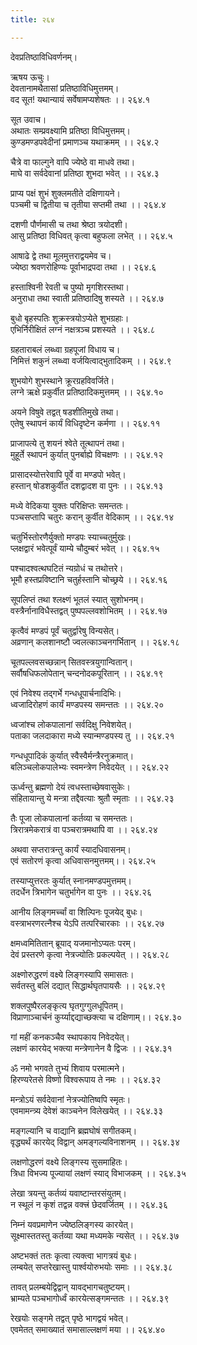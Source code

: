```yaml
---
title: २६४

---
```

देवप्रतिष्ठाविधिवर्णनम्।  
  
ऋषय ऊचुः।  
देवतानामथैतासां प्रतिष्ठाविधिमुत्तमम्।  
वद सूत! यथान्यायं सर्वेषामप्यशेषतः ।। २६४.१  
  
सूत उवाच।  
अथातः सम्प्रवक्ष्यामि प्रतिष्ठा विधिमुत्तमम्।  
कुण्डमण्डपवेदीनां प्रमाणञ्च यथाक्रमम् ।। २६४.२  
  
चैत्रे वा फाल्गुने वापि ज्येष्ठे वा माधवे तथा।  
माघे वा सर्वदेवानां प्रतिष्ठा शुभदा भवेत् ।। २६४.३  
  
प्राप्य पक्षं शुभं शुक्लमतीते दक्षिणायने।  
पञ्चमी च द्वितीया च तृतीया सप्तमी तथा ।। २६४.४  
  
दशणी पौर्णमासी च तथा श्रेष्ठा त्रयोदशी।  
आसु प्रतिष्ठा विधिवत् कृत्वा बहुफला लभेत् ।। २६४.५  
  
आषाढे द्वे तथा मूलमुत्तराद्वयमेव च।  
ज्येष्ठा श्रवणरोहिण्यः पूर्वाभाद्रपदा तथा ।। २६४.६  
  
हस्ताश्विनी रेवती च पुष्यो मृगशिरस्तथा।  
अनुराधा तथा स्वाती प्रतिष्ठादिषु शस्यते ।। २६४.७  
  
  
बुधो बृहस्पतिः शुक्रस्त्रयोऽप्येते शुभग्रहाः।  
एभिर्निरीक्षितं लग्नं नक्षत्रञ्च प्रशस्यते ।। २६४.८  
  
ग्रहताराबलं लब्ध्वा ग्रहपूजां विधाय च।  
निमित्तं शकुनं लब्ध्वा वर्जयित्वाद्भुतादिकम् ।। २६४.९  
  
शुभयोगे शुभस्थाने क्रूरग्रहविवर्जिते।  
लग्ने ऋक्षे प्रकुर्वीत प्रतिष्ठादिकमुत्तमम् ।। २६४.१०  
  
अयने विषुवे तद्वत् षडशीतिमुखे तथा।  
एतेषु स्थापनं कार्यं विधिदृष्टेन कर्मणा ।। २६४.११  
  
प्राजापत्ये तु शयनं श्वेते तूत्थापनं तथा।  
मुहूर्ते स्थापनं कुर्यात् पुनर्बाह्ये विचक्षणः ।। २६४.१२  
  
प्रासादस्योत्तरेवापि पूर्वे वा मण्डपो भवेत्।  
हस्तान् षोडशकुर्वीत दशद्वादश वा पुनः ।। २६४.१३  
  
मध्ये वेदिकया युक्तः परिक्षिप्तः समन्ततः।  
पञ्चसप्तापि चतुरः करान् कुर्वीत वेदिकाम् ।। २६४.१४  
  
चतुर्भिस्तोरणैर्युक्तो मण्डपः स्याच्चतुर्मुखः।  
प्लक्षद्वारं भवेत्पूर्वं याम्ये चौदुम्बरं भवेत् ।। २६४.१५  
  
पश्चादश्वत्थघटितं न्यग्रोधं च तथोत्तरे।  
भूमौ हस्तप्रविष्टानि चतुर्हस्तानि चोच्छ्रये ।। २६४.१६  
  
सूपलिप्तं तथा श्लक्ष्णं भूतलं स्यात् सुशोभनम्।  
वस्त्रैर्नानाविधैस्तद्वत् पुष्पपल्लवशोभितम् ।। २६४.१७  
  
कृत्वैवं मण्डपं पूर्वं चतुर्द्वारेषु विन्यसेत्।  
अव्रणान् कलशानष्टौ ज्वलत्काञ्चनगर्भितान् ।। २६४.१८  
  
चूतपल्लवसच्छन्नान् सितवस्त्रयुगान्वितान्।  
सर्वौषधिफलोपेतान् चन्दनोदकपूरितान् ।। २६४.१९  
  
एवं निवेश्य तद्गर्भे गन्धधूपार्चनादिभिः।  
ध्वजादिरोहणं कार्यं मण्डपस्य समन्ततः ।। २६४.२०  
  
ध्वजांश्च लोकपालानां सर्वदिक्षु निवेशयेत्।  
पताका जलदाकारा मध्ये स्यान्मण्डपस्य तु ।। २६४.२१  
  
गन्धधूपादिकं कुर्यात् स्वैस्वैर्मन्त्रैरनुक्रमात्।  
बलिञ्चलोकपालेभ्यः स्वमन्त्रेण निवेदयेत् ।। २६४.२२  
  
ऊर्ध्वन्तु ब्रह्मणो देयं त्वधस्ताच्छेषवासुकेः।  
संहितायान्तु ये मन्त्रा तद्दैवत्याः श्रुतौ स्मृताः ।। २६४.२३  
  
तैः पूजा लोकपालानां कर्तव्या च समन्ततः।  
त्रिरात्रमेकरात्रं वा पञ्चरात्रमथापि वा ।। २६४.२४  
  
अथवा सप्तरात्रन्तु कार्यं स्यादधिवासनम्।  
एवं सतोरणं कृत्वा अधिवासनमुत्तमम्।। २६४.२५  
  
तस्याप्युत्तरतः कुर्यात् स्नानमण्डपमुत्तमम्।  
तदर्धेन त्रिभागेन चतुर्भागेन वा पुनः ।। २६४.२६  
  
आनीय लिङ्गमर्च्चां वा शिल्पिनः पूजयेद् बुधः।  
वस्त्राभरणरत्नैश्च येऽपि तत्परिचारकाः ।। २६४.२७  
  
क्षमध्वमितितान् ब्रूयाद् यजमानोऽप्यतः परम्।  
देवं प्रस्तरणे कृत्वा नेत्रज्योतिः प्रकल्पयेत् ।। २६४.२८  
  
अक्ष्णोरुद्धरणं वक्ष्ये लिङ्गस्यापि समासतः।  
सर्वतस्तु बलिं दद्यात् सिद्धार्थघृतपायसैः ।। २६४.२९  
  
शक्लपुष्पैरलङ्कृत्य घृतगुग्गुलधूपितम्।  
विप्राणाञ्चार्चनं कुर्य्याद्दद्याच्छक्त्या च दक्षिणाम्।। २६४.३०  
  
गां महीं कनकञ्चैव स्थापकाय निवेदयेत्।  
लक्षणं कारयेद् भक्त्या मन्त्रेणानेन वै द्विजः ।। २६४.३१  
  
ॐ नमो भगवते तुभ्यं शिवाय परमात्मने।  
हिरण्यरेतसे विष्णो विश्वरूपाय ते नमः ।। २६४.३२  
  
मन्त्रोऽयं सर्वदेवानां नेत्रज्योतिष्वपि स्मृतः।  
एवमामन्त्र्य देवेशं काञ्चनेन विलेखयेत् ।। २६४.३३  
  
मङ्गल्यानि च वाद्यानि ब्रह्मघोषं सगीतकम्।  
वृद्ध्यर्थं कारयेद् विद्वान् अमङ्गल्यविनाशनम् ।। २६४.३४  
  
लक्षणोद्धरणं वक्ष्ये लिङ्गस्य सुसमाहितः।  
त्रिधा विभज्य पूज्यायां लक्षणं स्याद् विभाजकम् ।। २६४.३५  
  
लेखा त्रयन्तु कर्तव्यं यवाष्टान्तरसंयुतम्।  
न स्थूलं न कृशं तद्वन्न वक्त्त्रं छेदवर्जितम् ।। २६४.३६  
  
निम्नं यवप्रमाणेन ज्येष्ठलिङ्गस्य कारयेत्।  
सूक्ष्मास्ततस्तु कर्तव्या यथा मध्यमके न्यसेत् ।। २६४.३७  
  
अष्टभक्तं ततः कृत्वा त्यक्त्वा भागत्रयं बुधः।  
लम्बयेत् सप्तरेखास्तु पार्श्वयोरुभयोः समाः ।। २६४.३८  
  
तावत् प्रलम्बयेद्विद्वान् यावद्भागचतुष्टयम्।  
भ्राम्यते पञ्चभागोर्ध्वं कारयेत्सङ्गमन्ततः ।। २६४.३९  
  
रेखयोः सङ्गमे तद्वत् पृष्ठे भागद्वयं भवेत्।  
एवमेतत् समाख्यातं समासाल्लक्षणं मया ।। २६४.४०